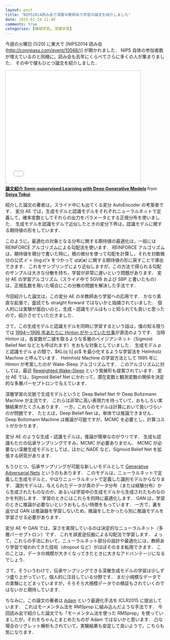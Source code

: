 ```yaml
---
layout: post
title: "NIPS2014読み会で深層半教師あり学習の論文を紹介しました"
date: 2015-01-24 11:40
comments: true
categories: [機械学習, 深層学習]
---
```


今週の火曜日 (1/20) に東大で [NIPS2014 読み会(http://connpass.com/event/10568/)] が開かれました．
NIPS 自体の参加者数が増えているのと同様に，読み会も去年にくらべてさらに多くの人が集まりました．
その中で僕もひとつ論文を紹介しました．

<!-- more -->

<iframe src="//www.slideshare.net/slideshow/embed_code/43686520" width="425" height="355" frameborder="0" marginwidth="0" marginheight="0" scrolling="no" style="border:1px solid #CCC; border-width:1px; margin-bottom:5px; max-width: 100%;" allowfullscreen> </iframe> <div style="margin-bottom:5px"> <strong> <a href="//www.slideshare.net/beam2d/semisupervised-learning-with-deep-generative-models" title="論文紹介 Semi-supervised Learning with Deep Generative Models" target="_blank">論文紹介 Semi-supervised Learning with Deep Generative Models</a> </strong> from <strong><a href="//www.slideshare.net/beam2d" target="_blank">Seiya Tokui</a></strong> </div>

紹介した論文の著者は，スライド中にも出てくる変分 AutoEncoder の考案者です．
変分 AE では，生成モデルと認識モデルをそれぞれニューラルネットで定義して，確率変数としてそれらの出力をパラメータとする正規分布を使いました．
生成モデルを認識モデルで近似したときの変分下界は，認識モデルに関する期待値の形をしています．

このように，最適化の対象となる分布に関する期待値の最適化は，一般には REINFORCE アルゴリズムによる勾配法を使います．
REINFORCE アルゴリズムは，期待値を積分で書いた時に，積の微分を使って勾配を計算し，それを対数微分の公式 $x' = (\log x)' x$ をつかって $q(\mathbf z | \mathbf x)$ に関する期待値の形に戻すことで導出できます．
これをサンプリングにより近似しますが，この方法で得られる勾配のサンプルは大きな分散を持ち，学習が非常に遅いという問題があります．
変分 AE の学習アルゴリズム（スライド中で SGVB および SBP と書いたもの）は，正規乱数を用いた場合にこの分散の問題を解決した手法です．

今回紹介した論文は，この変分 AE の半教師あり学習への応用です．
かなり素直な拡張で，査読でも straight forward ではないかと指摘されていました．
個人的には実験が面白いのと，生成・認識モデルはもっと知られても良いと思ったので，紹介させていただきました．

さて，この生成モデルと認識モデルを同時に学習するという話は，僕の知る限りでは [1994～1996 年あたりに Hinton がやっていた仕事](https://www.cs.toronto.edu/~hinton/helmholtz.html)が源流のようです．
当時 Hinton は，各変数が二値を取るような多層のベイジアンネット（Sigmoid Belief Net などとも呼ばれます）をおもな対象としていました．
生成モデル $p$ と認識モデル $q$ の間で，$KL(q \\| p)$ を最小化するような学習法を Helmholz Machine と呼んでいます．
Helmholz Machine の学習方法として 1995 年に Hinton が考案したのが Wake-Sleep アルゴリズムです．
このアルゴリズムに対しては，最近 [Reweighted Wake-Sleep](http://arxiv.org/abs/1406.2751) という発展形も提案されています．
変分 AE では，Sigmoid Belief Net にかわって，潜在変数と観測変数の関係を決定的な多層パーセプトロンで与えています．

深層学習の文脈で生成モデルというと Deep Belief Net や Deep Boltzmann Machine が主流です．
これらは非常に高い表現力を持っていて，おもしろい実験結果がたくさんあります．
一方，これらのモデルは計算において扱いづらいのが問題です．
たとえば，Deep Belief Net は，単体では推論できません．
Deep Boltzmann Machine は推論が可能ですが，MCMC を必要とし，計算コストがかかります．

変分 AE のような生成・認識モデルは，推論が簡単なのがウリです．
生成も認識もただの伝承サンプリングですみ，MCMC が必要ありません．
MCMC が必要ない深層生成モデルとしては，ほかに NADE など，Sigmoid Belief Net を拡張する研究があります．

もうひとつ，伝承サンプリングが可能な新しいモデルとして [Generative Adversarial Nets](http://papers.nips.cc/paper/5423-generative-adversarial-nets) というのもあります．
このモデルは，ニューラルネットで定義した生成モデルと，やはりニューラルネットで定義した識別モデルからなります．
識別モデルは，与えられたデータが真のデータ分布（または経験分布）から生成されたものなのか，あるいは学習中の生成モデルから生成されたものなのかを判別します．
学習のときにはこれらを同時に最適化します．
GAN は，学習のときに推論が必要ないというおもしろい特徴をもっています．
一方で，裏を返せば GAN は推論器を学習しないため，推論をしたかったら別に推論モデルを学習させる必要があります．

変分 AE や GAN では，深さを実現しているのは決定的なニューラルネット（多層パーセプトロン）です．
これを誤差逆伝搬による勾配法で学習します．
よって，これらの手法において，ニューラルネット部分の設計や最適化には，教師あり学習で培われてきた技術（dropout など）がほぼそのまま転用できます．
このことは，データの規模が大きくなってきたときに大きなアドバンテージになるでしょう．

さて，そういうわけで，伝承サンプリングできる深層生成モデルの学習は少しずつ盛り上がっていて，個人的に注目している分野です．
まだ小規模なデータでの実験にとどまっていますが，そろそろ大規模データでの検証もされていくのではないかと期待しています．

ちなみに，この論文の著者は [Adam](http://arxiv.org/abs/1412.6980) という最適化手法を ICLR2015 に提出しています．
これはモーメンタム法を RMSprop に組み込んだような手法です．
今回読み会で紹介した論文でも「モーメンタム法を使った RMSprop」を使っていましたが，それをちゃんとまとめたものが Adam ではないかと思います．
凸な場合のリグレット解析もされていて，実験結果も安定して良いようで，こちらも気になります．
